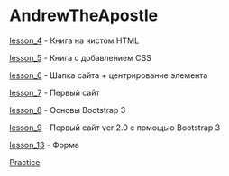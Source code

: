 # AndrewTheApostle

[lesson_4](https://andrewtheapostle.github.io/lesson4/src/) - Книга на чистом HTML

[lesson_5](https://andrewtheapostle.github.io/lesson5/) - Книга с добавлением CSS

[lesson_6](https://andrewtheapostle.github.io/lesson6/) - Шапка сайта + центрирование элемента

[lesson_7](https://andrewtheapostle.github.io/lesson7/) - Первый сайт

[lesson_8](https://andrewtheapostle.github.io/lesson8/) - Основы Bootstrap 3

[lesson_9](https://andrewtheapostle.github.io/lesson9/) - Первый сайт ver 2.0 с помощью Bootstrap 3 

[lesson_13](https://andrewTheApostle.github.io/lesson13/) - Форма

[Practice](https://github.com/AndrewTheApostle/AndrewTheApostle.github.io/tree/AndrewTheApostle-patch-1/practice/)
